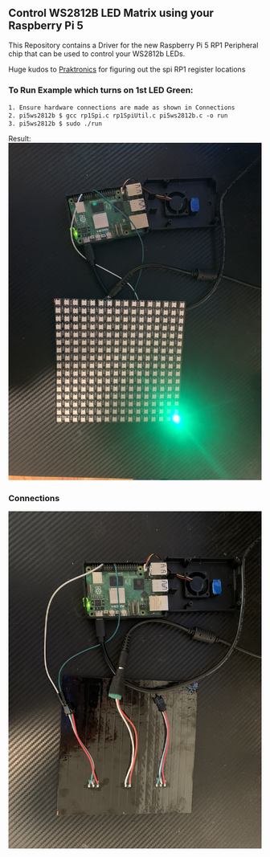 ## Control WS2812B LED Matrix using your Raspberry Pi 5
This Repository contains a Driver for the new Raspberry Pi 5 RP1 Peripheral chip that can be used to control your WS2812b LEDs.

Huge kudos to [Praktronics](https://github.com/praktronics) for figuring out the spi RP1 register locations


### To Run Example which turns on 1st LED Green:
    1. Ensure hardware connections are made as shown in Connections
    2. pi5ws2812b $ gcc rp1Spi.c rp1SpiUtil.c pi5ws2812b.c -o run
    3. pi5ws2812b $ sudo ./run

Result:
![Alt text](example.jpg)

### Connections
![Alt text](connections.jpg)

